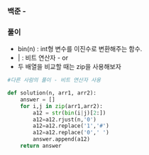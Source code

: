 ### 백준  - [ ](https://www.acmicpc.net/problem/)

### 풀이

* bin(n) : int형 변수를 이진수로 변환해주는 함수.
* | : 비트 연산자 - or
* 두 배열을 비교할 때는 zip을 사용해보자

```Python
#다른 사람의 풀이 - 비트 연산자 사용

def solution(n, arr1, arr2):
    answer = []
    for i,j in zip(arr1,arr2):
        a12 = str(bin(i|j)[2:])
        a12=a12.rjust(n,'0')
        a12=a12.replace('1','#')
        a12=a12.replace('0',' ')
        answer.append(a12)
    return answer


```

